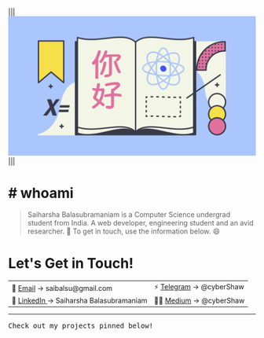 |||![React, Illustration](https://github.com/cyberShaw/cyberShaw/blob/master/react.png)|||
# # whoami

> Saiharsha Balasubramaniam is a Computer Science undergrad student from India. A web developer, engineering student and an avid researcher. 🚀
To get in touch, use the information below. 😄

# Let's Get in Touch!
<table align="">
    <tr>
        <td align="">📧 <a href="mailto:saibalsu@gmail.com">Email</a> -> saibalsu@gmail.com</td>
        <td align="">⚡ <a href="https://t.me/cyberShaw">Telegram</a> -> @cyberShaw</td>
    </tr>
    <tr>
        <td align="">💼 <a href="https://linkedin.com/in/saiharshab">LinkedIn </a> -> Saiharsha Balasubramaniam</td>
        <td align="">✍🏻 <a href="https://medium.com/@cybershaw">Medium</a> -> @cyberShaw</td>
    </tr>
</table>

---
<p align="">
    <samp>
        Check out my projects pinned below!
    </samp>
</p>
